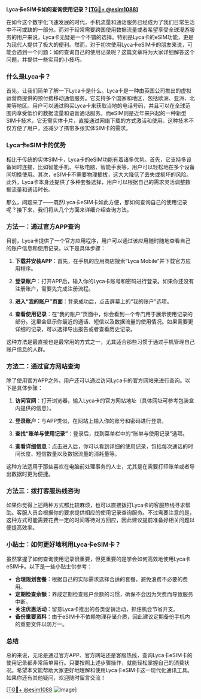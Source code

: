 **Lyca卡eSIM卡如何查询使用记录？[[TG💪+ @esim1088](https://t.me/s/esim1088)]**

在如今这个数字化飞速发展的时代，手机流量和通话服务已经成为了我们日常生活中不可或缺的一部分。而对于经常需要跨国使用数据流量或者希望享受全球漫游服务的用户来说，Lyca卡无疑是一个不错的选择。特别是Lyca卡的eSIM功能，更是为现代人提供了极大的便利。然而，对于初次使用Lyca卡eSIM卡的朋友来说，可能会遇到一个问题：如何查询自己的使用记录呢？这篇文章将为大家详细解答这个问题，并提供一些实用的小技巧。

### 什么是Lyca卡？

首先，让我们简单了解一下Lyca卡是什么。Lyca卡是一种由英国公司推出的虚拟运营商提供的预付费移动通信服务。它支持多个国家和地区，包括欧洲、亚洲、北美等地区。用户可以通过购买Lyca卡来获取当地的电话号码，并且可以在全球范围内享受低价的数据流量和语音通话服务。而eSIM则是近年来兴起的一种新型SIM卡技术，它无需实体卡片，直接通过网络下载的方式激活和使用。这种技术不仅方便了用户，还减少了携带多张实体SIM卡的需求。

### Lyca卡eSIM卡的优势

相比于传统的实体SIM卡，Lyca卡的eSIM功能有着诸多优势。首先，它支持多设备同时连接，比如智能手机、平板电脑、智能手表等，用户可以轻松地在多个设备间切换使用。其次，eSIM卡不需要物理插拔，这大大降低了丢失或损坏的风险。此外，Lyca卡本身还提供了多种套餐选择，用户可以根据自己的需求灵活调整数据流量和通话时长。

那么，问题来了——既然Lyca卡eSIM卡如此方便，那如何查询自己的使用记录呢？接下来，我们将从几个方面来详细介绍查询方法。

### 方法一：通过官方APP查询

目前，Lyca卡提供了一个官方应用程序，用户可以通过该应用随时随地查看自己的账户信息和使用记录。以下是具体步骤：

1. **下载并安装APP**：首先，在手机的应用商店搜索“Lyca Mobile”并下载官方应用程序。
   
2. **登录账户**：打开APP后，输入你的Lyca卡账号和密码进行登录。如果你还没有注册账户，需要先完成注册流程。

3. **进入“我的账户”页面**：登录成功后，点击屏幕上的“我的账户”选项。

4. **查看使用记录**：在“我的账户”页面中，你会看到一个专门用于展示使用记录的部分。这里会显示你最近的通话、短信以及数据流量的使用情况。如果需要更详细的记录，可以选择导出报告或者查看历史记录。

这种方法是最直接也是最常用的方式之一，尤其适合那些习惯于通过手机管理自己账户信息的人群。

### 方法二：通过官方网站查询

除了使用官方APP之外，用户还可以通过访问Lyca卡的官方网站来进行查询。以下是具体步骤：

1. **访问官网**：打开浏览器，输入Lyca卡的官方网站地址（具体网址可参考包装盒内提供的信息）。

2. **登录账户**：与APP类似，在网站上输入你的账号和密码进行登录。

3. **查找“账单与使用记录”**：登录后，找到菜单栏中的“账单与使用记录”选项。

4. **查看详细信息**：点击进入后，你可以看到详细的使用记录，包括每次通话的时间长度、短信数量以及数据流量的消耗量等。

这种方法适用于那些喜欢在电脑前处理事务的人士，尤其是在需要打印账单或者导出数据时更为便捷。

### 方法三：拨打客服热线咨询

如果你觉得上述两种方式都比较麻烦，也可以直接拨打Lyca卡的客服热线寻求帮助。客服人员会根据你的要求提供相应的使用记录查询服务。不过需要注意的是，这种方式可能需要花费一定的时间等待对方回应，因此建议提前准备好相关问题以便提高效率。

### 小贴士：如何更好地利用Lyca卡eSIM卡？

虽然掌握了如何查询使用记录很重要，但更重要的是学会如何高效地使用Lyca卡eSIM卡。以下是一些小贴士供参考：

- **合理规划套餐**：根据自己的实际需求选择合适的套餐，避免浪费不必要的费用。
- **定期检查余额**：养成定期检查账户余额的习惯，确保不会因为欠费而导致服务中断。
- **关注优惠活动**：留意Lyca卡推出的各类促销活动，抓住机会节省开支。
- **备份重要资料**：由于eSIM卡不依赖物理存储介质，因此建议定期备份手机内的重要文件以防万一。

### 总结

总的来说，无论是通过官方APP、官方网站还是客服热线，查询Lyca卡eSIM卡的使用记录都非常简单易行。只要按照上述步骤操作，就能轻松掌握自己的消费状况。希望本文能帮助大家更好地理解和使用Lyca卡eSIM卡这一现代化通讯工具。如果你还有其他疑问，欢迎随时留言交流！

[[TG💪+ @esim1088](https://t.me/s/esim1088) ![Image](https://i.postimg.cc/4NQfJmqS/Snipaste-2025-05-13-00-14-12.png)]